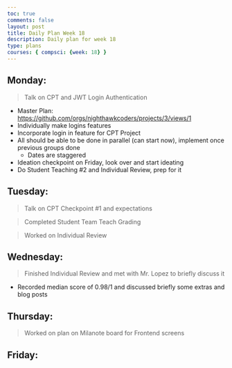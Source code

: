 ```yaml
---
toc: true
comments: false
layout: post
title: Daily Plan Week 18
description: Daily plan for week 18
type: plans
courses: { compsci: {week: 18} }
---
```


## Monday:
> Talk on CPT and JWT Login Authentication
- Master Plan: https://github.com/orgs/nighthawkcoders/projects/3/views/1 
- Individually make logins features
- Incorporate login in feature for CPT Project
- All should be able to be done in parallel (can start now), implement once previous groups done
    - Dates are staggered
- Ideation checkpoint on Friday, look over and start ideating
- Do Student Teaching #2 and Individual Review, prep for it

## Tuesday:
> Talk on CPT Checkpoint #1 and expectations

> Completed Student Team Teach Grading

> Worked on Individual Review

## Wednesday:
> Finished Individual Review and met with Mr. Lopez to briefly discuss it
- Recorded median score of 0.98/1 and discussed briefly some extras and blog posts

## Thursday:
> Worked on plan on Milanote board for Frontend screens

## Friday:
> 
